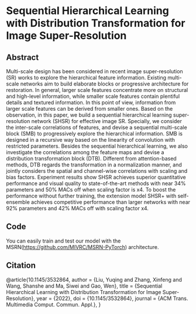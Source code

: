 # Sequential Hierarchical Learning with Distribution Transformation for Image Super-Resolution
## Abstract
Multi-scale design has been considered in recent image super-resolution (SR) works to explore the hierarchical feature information. Existing multi-scale networks aim to build elaborate blocks or progressive architecture for restoration. In general, larger scale features concentrate more on structural and high-level information, while smaller scale features contain plentiful details and textured information. In this point of view, information from larger scale features can be derived from smaller ones. Based on the observation, in this paper, we build a sequential hierarchical learning super-resolution network (SHSR) for effective image SR. Specially, we consider the inter-scale correlations of features, and devise a sequential multi-scale block (SMB) to progressively explore the hierarchical information. SMB is designed in a recursive way based on the linearity of convolution with restricted parameters. Besides the sequential hierarchical learning, we also investigate the correlations among the feature maps and devise a distribution transformation block (DTB). Different from attention-based methods, DTB regards the transformation in a normalization manner, and jointly considers the spatial and channel-wise correlations with scaling and bias factors. Experiment results show SHSR achieves superior quantitative performance and visual quality to state-of-the-art methods with near 34% parameters and 50% MACs off when scaling factor is x4. To boost the performance without further training, the extension model SHSR+ with self-ensemble achieves competitive performance than larger networks with near 92% parameters and 42% MACs off with scaling factor x4.

## Code
You can easily train and test our model with the MSRN(https://github.com/MIVRC/MSRN-PyTorch) architecture.

## Citation
@article{10.1145/3532864,
    author = {Liu, Yuqing and Zhang, Xinfeng and Wang, Shanshe and Ma, Siwei and Gao, Wen},
    title = {Sequential Hierarchical Learning with Distribution Transformation for Image Super-Resolution},
    year = {2022},
    doi = {10.1145/3532864},
    journal = {ACM Trans. Multimedia Comput. Commun. Appl.},
}
